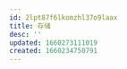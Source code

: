 ```yaml
---
id: 2lpt87f6lkomzhl37o9laax
title: 存储
desc: ''
updated: 1660273111019
created: 1660234750791
---
```

